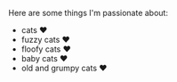 Here are some things I'm passionate about: 
- cats :heart:
- fuzzy cats :heart:
- floofy cats :heart:
- baby cats :heart:
- old and grumpy cats :heart:
